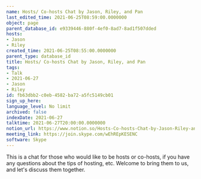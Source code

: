 ```yaml
---
name: Hosts/ Co-hosts Chat by Jason, Riley, and Pan
last_edited_time: 2021-06-25T08:59:00.0000000
object: page
parent_database_id: e9339446-880f-4ef0-8ad7-8ad1f507dded
hosts:
- Jason
- Riley
created_time: 2021-06-25T08:55:00.0000000
parent_type: database_id
title: Hosts/ Co-hosts Chat by Jason, Riley, and Pan
tags:
- Talk
- 2021-06-27
- Jason
- Riley
id: fb63dbb2-c0eb-4582-ba72-a5fc5149cb01
sign_up_here: 
language_level: No limit
archived: false
indexDate: 2021-06-27
talktime: 2021-06-27T20:00:00.0000000
notion_url: https://www.notion.so/Hosts-Co-hosts-Chat-by-Jason-Riley-and-Pan-fb63dbb2c0eb4582ba72a5fc5149cb01
meeting_link: https://join.skype.com/wEhREpKESENC
software: Skype
---
```


This is a chat for those who would like to be hosts or co-hosts, if you have any questions about the tips of hosting, etc. Welcome to bring them to us, and let's discuss them together.

